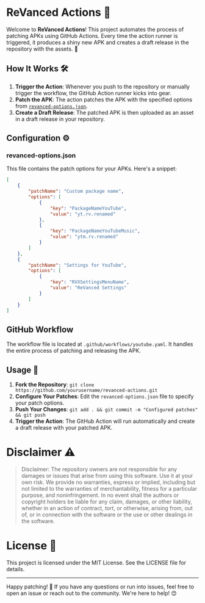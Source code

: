 # ReVanced Actions 🚀

Welcome to **ReVanced Actions**! This project automates the process of patching APKs using GitHub Actions. Every time the action runner is triggered, it produces a shiny new APK and creates a draft release in the repository with the assets. 🎉

## How It Works 🛠️

1. **Trigger the Action**: Whenever you push to the repository or manually trigger the workflow, the GitHub Action runner kicks into gear.
2. **Patch the APK**: The action patches the APK with the specified options from [`revanced-options.json`](revanced-options.json).
3. **Create a Draft Release**: The patched APK is then uploaded as an asset in a draft release in your repository.

## Configuration ⚙️

### revanced-options.json

This file contains the patch options for your APKs. Here's a snippet:

```json
[
    {
        "patchName": "Custom package name",
        "options": [
            {
                "key": "PackageNameYouTube",
                "value": "yt.rv.renamed"
            },
            {
                "key": "PackageNameYouTubeMusic",
                "value": "ytm.rv.renamed"
            }
        ]
    },
    {
        "patchName": "Settings for YouTube",
        "options": [
            {
                "key": "RVXSettingsMenuName",
                "value": "ReVanced Settings"
            }
        ]
    }
]
```

## GitHub Workflow

The workflow file is located at `.github/workflows/youtube.yaml`. It handles the entire process of patching and releasing the APK.

## Usage 🚀

1. **Fork the Repository**: `git clone https://github.com/yourusername/revanced-actions.git`
2. **Configure Your Patches**: Edit the `revanced-options.json` file to specify your patch options.
3. **Push Your Changes**: `git add . && git commit -m "Configured patches" && git push`
4. **Trigger the Action**: The GitHub Action will run automatically and create a draft release with your patched APK.

# Disclaimer ⚠️
> Disclaimer: The repository owners are not responsible for any damages or issues that arise from using this software. Use it at your own risk. We provide no warranties, express or implied, including but not limited to the warranties of merchantability, fitness for a particular purpose, and noninfringement. In no event shall the authors or copyright holders be liable for any claim, damages, or other liability, whether in an action of contract, tort, or otherwise, arising from, out of, or in connection with the software or the use or other dealings in the software.

# License 📜
This project is licensed under the MIT License. See the LICENSE file for details.

---

Happy patching! 🎉 If you have any questions or run into issues, feel free to open an issue or reach out to the community. We're here to help! 😊